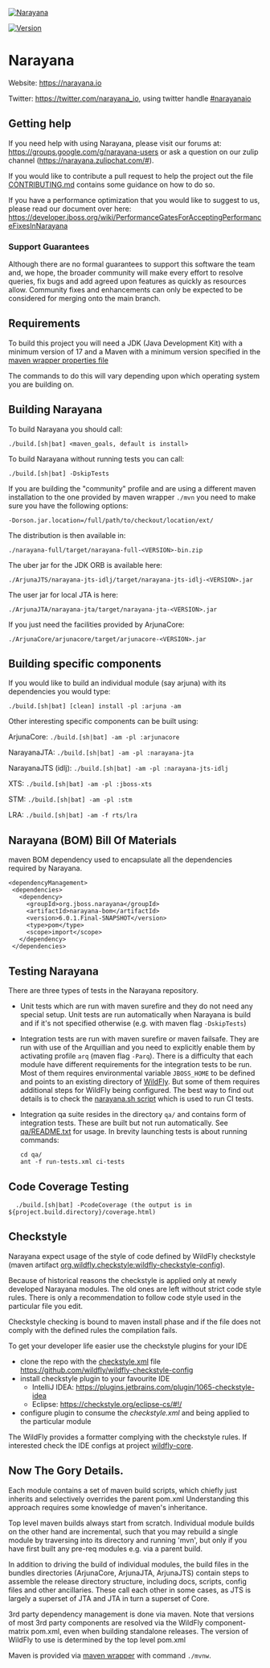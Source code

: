 [![Narayana](https://design.jboss.org/narayana/logo/final/narayana_logo_600px.png)](https://narayana.io/)

[![Version](https://img.shields.io/maven-central/v/org.jboss.narayana/narayana-all?logo=apache-maven&style=for-the-badge)](https://search.maven.org/artifact/org.jboss.narayana/narayana-all)

# Narayana

Website: https://narayana.io

Twitter: https://twitter.com/narayana_io, using twitter handle [#narayanaio](https://twitter.com/search?q=%23narayanaio)

## Getting help

If you need help with using Narayana, please visit our forums at:
https://groups.google.com/g/narayana-users
or ask a question on our zulip channel (https://narayana.zulipchat.com/#).

If you would like to contribute a pull request to help the project out the file [CONTRIBUTING.md](https://github.com/jbosstm/narayana/blob/main/CONTRIBUTING.md) contains some guidance on how to do so.

If you have a performance optimization that you would like to suggest to us, please read our document over here:
https://developer.jboss.org/wiki/PerformanceGatesForAcceptingPerformanceFixesInNarayana

### Support Guarantees

Although there are no formal guarantees to support this software the team and, we hope, the broader community will make every effort to resolve queries, fix bugs and add agreed upon features as quickly as resources allow. Community fixes and enhancements can only be expected to be considered for merging onto the main branch.

## Requirements

To build this project you will need a JDK (Java Development Kit) with a minimum version of 17 and a Maven with a minimum version specified in the [maven wrapper properties file](.mvn/wrapper/maven-wrapper.properties)

The commands to do this will vary depending upon which operating system you are building on.

## Building Narayana

To build Narayana you should call:

	./build.[sh|bat] <maven_goals, default is install>
	
To build Narayana without running tests you can call:

	./build.[sh|bat] -DskipTests


If you are building the "community" profile and are using a different maven installation to the one provided by maven wrapper `./mvn` you need to make sure you have the following options:

	-Dorson.jar.location=/full/path/to/checkout/location/ext/
	
The distribution is then available in:

	./narayana-full/target/narayana-full-<VERSION>-bin.zip
	
The uber jar for the JDK ORB is available here:

	./ArjunaJTS/narayana-jts-idlj/target/narayana-jts-idlj-<VERSION>.jar

The user jar for local JTA is here:

	./ArjunaJTA/narayana-jta/target/narayana-jta-<VERSION>.jar

If you just need the facilities provided by ArjunaCore:

	./ArjunaCore/arjunacore/target/arjunacore-<VERSION>.jar
	
## Building specific components

If you would like to build an individual module (say arjuna) with its dependencies you would type:

	./build.[sh|bat] [clean] install -pl :arjuna -am
	
Other interesting specific components can be built using:

ArjunaCore: `./build.[sh|bat] -am -pl :arjunacore`

NarayanaJTA: `./build.[sh|bat] -am -pl :narayana-jta`

NarayanaJTS (idlj): `./build.[sh|bat] -am -pl :narayana-jts-idlj`

XTS: `./build.[sh|bat] -am -pl :jboss-xts`

STM: `./build.[sh|bat] -am -pl :stm`

LRA: `./build.[sh|bat] -am -f rts/lra`

## Narayana (BOM) Bill Of Materials

maven BOM dependency used to encapsulate all the dependencies required by Narayana.

    <dependencyManagement>
     <dependencies>
       <dependency>
         <groupId>org.jboss.narayana</groupId>
         <artifactId>narayana-bom</artifactId>
         <version>6.0.1.Final-SNAPSHOT</version>
         <type>pom</type>
         <scope>import</scope>
       </dependency>
     </dependencies>
   </dependencyManagement>

## Testing Narayana

There are three types of tests in the Narayana repository.

* Unit tests which are run with maven surefire and they do not need any special setup.
  Unit tests are run automatically when Narayana is build and if it's not specified otherwise (e.g. with maven flag `-DskipTests`)
* Integration tests are run with maven surefire or maven failsafe. They are run with use of the Arquillian
  and you need to explicitly enable them by activating profile `arq` (maven flag `-Parq`).
  There is a difficulty that each module have different requirements for the integration tests to be run.
  Most of them requires environmental variable `JBOSS_HOME` to be defined and points to an existing
  directory of [WildFly](https://wildfly.org/downloads/). But some of them requires additional steps
  for WildFly being configured. The best way to find out details is to check the [narayana.sh script](scripts/hudson/narayana.sh)
  which is used to run CI tests.
* Integration qa suite resides in the directory `qa/` and contains form of integration tests.
  These are built but not run automatically. See [qa/README.txt](qa/README.txt) for usage. In brevity launching tests
  is about running commands:

      cd qa/
      ant -f run-tests.xml ci-tests


## Code Coverage Testing

      ./build.[sh|bat] -PcodeCoverage (the output is in ${project.build.directory}/coverage.html)

## Checkstyle

Narayana expect usage of the style of code defined by WildFly checkstyle (maven artifact 
[org.wildfly.checkstyle:wildfly-checkstyle-config](https://github.com/wildfly/wildfly-checkstyle-config)).

Because of historical reasons the checkstyle is applied only at newly developed Narayana modules.
The old ones are left without strict code style rules. There is only a recommendation to follow
code style used in the particular file you edit.

Checkstyle checking is bound to maven install phase and if the file does not comply with the defined rules
the compilation fails.

To get your developer life easier use the checkstyle plugins for your IDE

* clone the repo with the
  [checkstyle.xml](https://github.com/wildfly/wildfly-checkstyle-config/blob/master/src/main/resources/wildfly-checkstyle/checkstyle.xml)
  file https://github.com/wildfly/wildfly-checkstyle-config
* install checkstyle plugin to your favourite IDE
    - IntelliJ IDEA: https://plugins.jetbrains.com/plugin/1065-checkstyle-idea
    - Eclipse: https://checkstyle.org/eclipse-cs/#!/
* configure plugin to consume the *checkstyle.xml* and being applied to the particular module

The WildFly provides a formatter complying with the checkstyle rules. If interested check the IDE configs
at project [wildfly-core](https://github.com/wildfly/wildfly-core/tree/main/ide-configs).

## Now The Gory Details.

Each module contains a set of maven build scripts, which chiefly just inherits and selectively overrides the parent
 pom.xml  Understanding this approach requires some knowledge of maven's inheritance.

Top level maven builds always start from scratch. Individual module builds on the other hand are incremental,
such that you may rebuild a single module by traversing into its directory and running 'mvn', but only if you
have first built any pre-req modules e.g. via a parent build.

In addition to driving the build of individual modules, the build files in the bundles directories (ArjunaCore,
ArjunaJTA, ArjunaJTS) contain steps to assemble the release directory structure, including docs, scripts,
config files and other ancillaries. These call each other in some cases, as JTS is largely a superset of
JTA and JTA in turn a superset of Core.

3rd party dependency management is done via maven. Note that versions of most 3rd party components are resolved via the WildFly component-matrix
pom.xml, even when building standalone releases. The version of WildFly to use is determined by the top level pom.xml

Maven is provided via [maven wrapper](https://github.com/takari/maven-wrapper) with command `./mvnw`.
